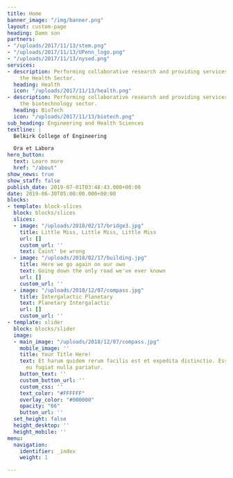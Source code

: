 ```yaml
---
title: Home
banner_image: "/img/banner.png"
layout: custom-page
heading: Damn son
partners:
- "/uploads/2017/11/13/stem.png"
- "/uploads/2017/11/13/UPenn_logo.png"
- "/uploads/2017/11/13/nysed.png"
services:
- description: Performing collaborative research and providing services to support
    the Health Sector.
  heading: Health
  icon: "/uploads/2017/11/13/health.png"
- description: Performing collaborative research and providing services to support
    the biotechnology sector.
  heading: BioTech
  icon: "/uploads/2017/11/13/biotech.png"
sub_heading: Engineering and Health Sciences
textline: |
  Belkirk College of Engineering

  Ora et Labora
hero_button:
  text: Learn more
  href: "/about"
show_news: true
show_staff: false
publish_date: 2019-07-01T03:48:43.000+00:00
date: 2019-06-30T05:00:00.000+00:00
blocks:
- template: block-slices
  block: blocks/slices
  slices:
  - image: "/uploads/2018/02/17/bridge3.jpg"
    title: Little Miss, Little Miss, Little Miss
    url: []
    custom_url: ''
    text: Caint' be wrong
  - image: "/uploads/2018/02/17/building.jpg"
    title: Here we go again on our own
    text: Going down the only road we've ever known
    url: []
    custom_url: ''
  - image: "/uploads/2018/12/07/compass.jpg"
    title: Intergalactic Planetary
    text: Planetary Intergalactic
    url: []
    custom_url: ''
- template: slider
  block: blocks/slider
  image:
  - main_image: "/uploads/2018/12/07/compass.jpg"
    mobile_image: ''
    title: Your Title Here!
    text: Et harum quidem rerum facilis est et expedita distinctio. Esse cillum dolore
      eu fugiat nulla pariatur.
    button_text: ''
    custom_button_url: ''
    custom_css: ''
    text_color: "#FFFFFF"
    overlay_color: "#000000"
    opacity: "66"
    button_url: ''
  set_height: false
  height_desktop: ''
  height_mobile: ''
menu:
  navigation:
    identifier: _index
    weight: 1

---
```


